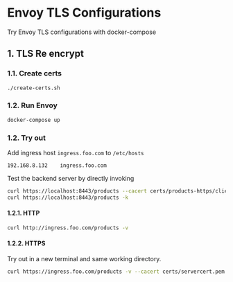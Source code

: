 # Envoy TLS Configurations

Try Envoy TLS configurations with docker-compose

## 1. TLS Re encrypt

### 1.1. Create certs

```sh
./create-certs.sh
```

### 1.2. Run Envoy

```sh
docker-compose up
```

### 1.2. Try out

Add ingress host `ingress.foo.com` to `/etc/hosts`
```
192.168.8.132    ingress.foo.com
```

Test the backend server by directly invoking
```sh
curl https://localhost:8443/products --cacert certs/products-https/clientcert.pem -v
curl https://localhost:8443/products -k
```

#### 1.2.1. HTTP

```sh
curl http://ingress.foo.com/products -v
```

#### 1.2.2. HTTPS

Try out in a new terminal and same working directory.
```sh
curl https://ingress.foo.com/products -v --cacert certs/servercert.pem
```
